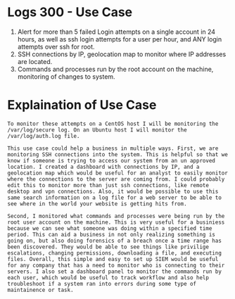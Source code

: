# Logs 300 - Use Case

1. Alert for more than 5 failed Login attempts on a single account in 24 hours, as well as ssh login attempts for a user per hour, and ANY login attempts over ssh for root.
2. SSH connections by IP, geolocation map to monitor where IP addresses are located.
3. Commands and processes run by the root account on the machine, monitoring of changes to system.

# Explaination of Use Case


	To monitor these attempts on a CentOS host I will be monitoring the /var/log/secure log. On an Ubuntu host I will monitor the /var/log/auth.log file.

	This use case could help a business in multiple ways. First, we are monitoring SSH connections into the system. This is helpful so that we know if someone is trying to access our system from an un approved location. I created a dashboard with connections by IP, and a geolocation map which would be useful for an analyst to easily monitor where the connections to the server are coming from. I could probably edit this to monitor more than just ssh connections, like remote desktop and vpn connections. Also, it would be possible to use this same search information on a log file for a web server to be able to see where in the world your website is getting hits from.

	Second, I monitored what commands and processes were being run by the root user account on the machine. This is very useful for a businiess because we can see what someone was doing within a specified time period. This can aid a business in not only realizing something is going on, but also doing forensics of a breach once a time range has been discovered. They would be able to see things like privilige escalations, changing permissions, downloading a file, and executing files. Overall, this simple and easy to set up SIEM would be useful for any company that has a need to monitor who is connecting to their servers. I also set a dashboard panel to monitor the commands run by each user, which would be useful to track workflow and also help troubleshoot if a system ran into errors during some type of maintainence or task. 
